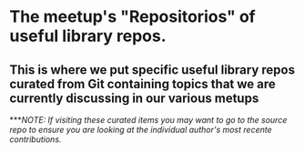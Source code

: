 # The meetup's "Repositorios" of useful library repos.   

## This is where we put specific useful library repos curated from Git containing topics that we are currently discussing in our various metups

****NOTE: If visiting these curated items you may want to go to the source repo to ensure you are looking at the individual author's most recente contributions.*
